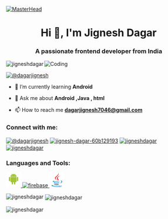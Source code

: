 [![MasterHead](https://1.bp.blogspot.com/-7A4WynwLsMw/XbBpCXG8fHI/AAAAAAAAMt4/uOa1bpLskYgrwGbllhSu2SDj_Mig8SXJQCLcBGAsYHQ/s1600/2000_600px.gif)](https://rishavchanda.io)
<h1 align="center">Hi 👋, I'm Jignesh Dagar</h1>
<h3 align="center">A passionate frontend developer from India</h3>
<img align="right" alt="Coding" width="400" src="https://gist.github.com/MedRedha/fd8e2481bde2610c96b9aafde543879c">

<p align="left"> <img src="https://komarev.com/ghpvc/?username=jigneshdagar&label=Profile%20views&color=0e75b6&style=flat" alt="jigneshdagar" /> </p>

<p align="left"> <a href="https://twitter.com/@dagarjignesh" target="blank"><img src="https://img.shields.io/twitter/follow/@dagarjignesh?logo=twitter&style=for-the-badge" alt="@dagarjignesh" /></a> </p>

- 🌱 I’m currently learning **Android**

- 💬 Ask me about **Android ,Java , html**

- 📫 How to reach me **dagarjignesh7046@gmail.com**

<h3 align="left">Connect with me:</h3>
<p align="left">
<a href="https://twitter.com/@DagarJignesh" target="blank"><img align="center" src="https://raw.githubusercontent.com/rahuldkjain/github-profile-readme-generator/master/src/images/icons/Social/twitter.svg" alt="@dagarjignesh" height="30" width="40" /></a>
<a href="https://linkedin.com/in/jignesh-dagar-60b129193" target="blank"><img align="center" src="https://raw.githubusercontent.com/rahuldkjain/github-profile-readme-generator/master/src/images/icons/Social/linked-in-alt.svg" alt="jignesh-dagar-60b129193" height="30" width="40" /></a>
<a href="https://instagram.com/jigneshdagar" target="blank"><img align="center" src="https://raw.githubusercontent.com/rahuldkjain/github-profile-readme-generator/master/src/images/icons/Social/instagram.svg" alt="jigneshdagar" height="30" width="40" /></a>
<a href="https://www.youtube.com/c/jigneshdagar" target="blank"><img align="center" src="https://raw.githubusercontent.com/rahuldkjain/github-profile-readme-generator/master/src/images/icons/Social/youtube.svg" alt="jigneshdagar" height="30" width="40" /></a>
</p>

<h3 align="left">Languages and Tools:</h3>
<p align="left"> <a href="https://developer.android.com" target="_blank" rel="noreferrer"> <img src="https://raw.githubusercontent.com/devicons/devicon/master/icons/android/android-original-wordmark.svg" alt="android" width="40" height="40"/> </a> <a href="https://firebase.google.com/" target="_blank" rel="noreferrer"> <img src="https://www.vectorlogo.zone/logos/firebase/firebase-icon.svg" alt="firebase" width="40" height="40"/> </a> <a href="https://www.java.com" target="_blank" rel="noreferrer"> <img src="https://raw.githubusercontent.com/devicons/devicon/master/icons/java/java-original.svg" alt="java" width="40" height="40"/> </a> </p>

<p><img align="left" src="https://github-readme-stats.vercel.app/api/top-langs?username=jigneshdagar&show_icons=true&locale=en&layout=compact" alt="jigneshdagar" /></p>

<p>&nbsp;<img align="center" src="https://github-readme-stats.vercel.app/api?username=jigneshdagar&show_icons=true&locale=en" alt="jigneshdagar" /></p>

<p><img align="center" src="https://github-readme-streak-stats.herokuapp.com/?user=jigneshdagar&" alt="jigneshdagar" /></p>




